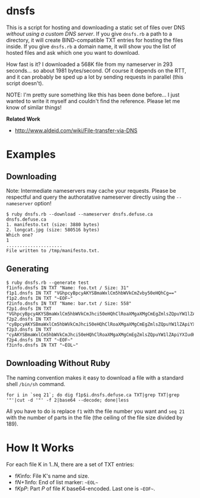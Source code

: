 dnsfs
=====

This is a script for hosting and downloading a static set of files over DNS
*without using a custom DNS server*. If you give `dnsfs.rb` a path to
a directory, it will create BIND-compatible TXT entries for hosting the files
inside. If you give `dnsfs.rb` a domain name, it will show you the list of
hosted files and ask which one you want to download.

How fast is it? I downloaded a 568K file from my nameserver in 293 seconds... so
about 1981 bytes/second. Of course it depends on the RTT, and it can probably be
sped up a lot by sending requests in parallel (this script doesn't).

NOTE: I'm pretty sure something like this has been done before... I just wanted
to write it myself and couldn't find the reference. Please let me know of
similar things!

**Related Work**

- http://www.aldeid.com/wiki/File-transfer-via-DNS

Examples
========

Downloading
-----------

Note: Intermediate nameservers may cache your requests. Please be respectful and
query the authoratative nameserver directly using the `--nameserver` option!

    $ ruby dnsfs.rb --download --nameserver dnsfs.defuse.ca dnsfs.defuse.ca
    1. manifesto.txt (size: 3880 bytes)
    2. longcat.jpg (size: 580516 bytes)
    Which one?
    1
    .....................
    File written to /tmp/manifesto.txt.

Generating
----------

    $ ruby dnsfs.rb --generate test
    f1info.dnsfs IN TXT "Name: foo.txt / Size: 31"
    f1p1.dnsfs IN TXT "VGhpcyBpcyAKYSBmaWxlCm5hbWVkCmZvby50eHQhCg=="
    f1p2.dnsfs IN TXT "~EOF~"
    f2info.dnsfs IN TXT "Name: bar.txt / Size: 558"
    f2p1.dnsfs IN TXT "VGhpcyBpcyAKYSBmaWxlCm5hbWVkCmJhci50eHQhClRoaXMgaXMgCmEgZmlsZQpuYW1lZApiYXIudHh0IQpUaGlzIGlzIAphIGZpbGUKbmFtZWQKYmFyLnR4dCEKVGhpcyBpcyAKYSBmaWxlCm5hbWVkCmJhci50eHQhClRoaXMgaXMgCmEgZmlsZQpuYW1lZApiYXIudHh0IQpUaGlzIGlzIAphIGZpbGUKbmFtZWQKYmFyLnR4dCEKVGhp"
    f2p2.dnsfs IN TXT "cyBpcyAKYSBmaWxlCm5hbWVkCmJhci50eHQhClRoaXMgaXMgCmEgZmlsZQpuYW1lZApiYXIudHh0IQpUaGlzIGlzIAphIGZpbGUKbmFtZWQKYmFyLnR4dCEKVGhpcyBpcyAKYSBmaWxlCm5hbWVkCmJhci50eHQhClRoaXMgaXMgCmEgZmlsZQpuYW1lZApiYXIudHh0IQpUaGlzIGlzIAphIGZpbGUKbmFtZWQKYmFyLnR4dCEKVGhpcyBp"
    f2p3.dnsfs IN TXT "cyAKYSBmaWxlCm5hbWVkCmJhci50eHQhClRoaXMgaXMgCmEgZmlsZQpuYW1lZApiYXIudHh0IQpUaGlzIGlzIAphIGZpbGUKbmFtZWQKYmFyLnR4dCEKVGhpcyBpcyAKYSBmaWxlCm5hbWVkCmJhci50eHQhClRoaXMgaXMgCmEgZmlsZQpuYW1lZApiYXIudHh0IQpUaGlzIGlzIAphIGZpbGUKbmFtZWQKYmFyLnR4dCEK"
    f2p4.dnsfs IN TXT "~EOF~"
    f3info.dnsfs IN TXT "~EOL~"

Downloading Without Ruby
------------------------

The naming convention makes it easy to download a file with a standard shell
`/bin/sh` command.

    for i in `seq 21`; do dig f1p$i.dnsfs.defuse.ca TXT|grep TXT|grep '"'|cut -d '"' -f 2|base64 --decode; done|less

All you have to do is replace `f1` with the file number you want and `seq 21`
with the number of parts in the file (the ceiling of the file size divided by
189).

How It Works
============

For each file K in 1..N, there are a set of TXT entries:

- f<i>K</i>info: File K's name and size.
- f<i>N+1</i>info: End of list marker: `~EOL~`
- f<i>K</i>p<i>P</i>: Part *P* of file *K* base64-encoded. Last one is `~EOF~`.
